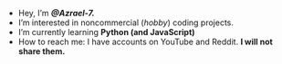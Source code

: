 - Hey, I’m ***@Azrael-7.***
- I’m interested in noncommercial (*hobby*) coding projects.
- I’m currently learning **Python (and JavaScript)**
- How to reach me:
I have accounts on YouTube and Reddit. **I will not share them.**

<!---
Azrael-7/Azrael-7 is a ✨ special ✨ repository because its `README.md` (this file) appears on your GitHub profile.
You can click the Preview link to take a look at your changes.
--->
